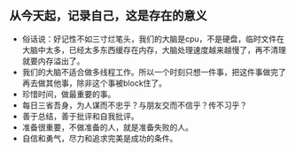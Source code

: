 ## 从今天起，记录自己，这是存在的意义
* 俗话说：好记性不如三寸烂笔头，我们的大脑是cpu，不是硬盘，临时文件在大脑中太多，已经太多东西缓存在内存，大脑处理速度越来越慢了，再不清理就要内存溢出了。
* 我们的大脑不适合做多线程工作。所以一个时刻只想一件事，把这件事做完了再去做其他事，除非这个事被block住了。
* 珍惜时间，做最重要的事。
* 每日三省吾身，为人谋而不忠乎？与朋友交而不信乎？传不习乎？
* 善于总结，善于批评和自我批评。
* 准备很重要，不做准备的人，就是准备失败的人。
* 自信和勇气，尽力和追求完美是成功的条件。
